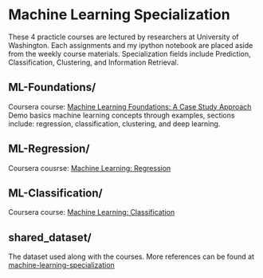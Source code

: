 # Machine Learning Specialization
These 4 practicle courses are lectured by researchers at University of Washington.
Each assignments and my ipython notebook are placed aside from the weekly course materials.
Specialization fields include Prediction, Classification, Clustering, and Information Retrieval.

## ML-Foundations/
Coursera course: [Machine Learning Foundations: A Case Study Approach](https://www.coursera.org/learn/ml-foundations)
Demo basics machine learning concepts through examples, sections include: regression, classification, clustering, and deep learning.

## ML-Regression/
Coursera cousrse: [Machine Learning: Regression](https://www.coursera.org/learn/ml-regression)

## ML-Classification/
Coursera course: [Machine Learning: Classification](https://www.coursera.org/learn/ml-classification)

## shared_dataset/
The dataset used along with the courses. More references can be found at [machine-learning-specialization](https://github.com/learnml/machine-learning-specialization)
